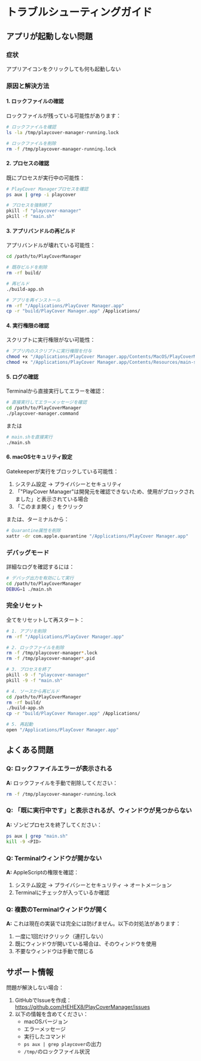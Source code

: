 # トラブルシューティングガイド

## アプリが起動しない問題

### 症状
アプリアイコンをクリックしても何も起動しない

### 原因と解決方法

#### 1. ロックファイルの確認

ロックファイルが残っている可能性があります：

```bash
# ロックファイルを確認
ls -la /tmp/playcover-manager-running.lock

# ロックファイルを削除
rm -f /tmp/playcover-manager-running.lock
```

#### 2. プロセスの確認

既にプロセスが実行中の可能性：

```bash
# PlayCover Managerプロセスを確認
ps aux | grep -i playcover

# プロセスを強制終了
pkill -f "playcover-manager"
pkill -f "main.sh"
```

#### 3. アプリバンドルの再ビルド

アプリバンドルが壊れている可能性：

```bash
cd /path/to/PlayCoverManager

# 既存ビルドを削除
rm -rf build/

# 再ビルド
./build-app.sh

# アプリを再インストール
rm -rf "/Applications/PlayCover Manager.app"
cp -r "build/PlayCover Manager.app" /Applications/
```

#### 4. 実行権限の確認

スクリプトに実行権限がない可能性：

```bash
# アプリ内のスクリプトに実行権限を付与
chmod +x "/Applications/PlayCover Manager.app/Contents/MacOS/PlayCoverManager"
chmod +x "/Applications/PlayCover Manager.app/Contents/Resources/main-script.sh"
```

#### 5. ログの確認

Terminalから直接実行してエラーを確認：

```bash
# 直接実行してエラーメッセージを確認
cd /path/to/PlayCoverManager
./playcover-manager.command
```

または

```bash
# main.shを直接実行
./main.sh
```

#### 6. macOSセキュリティ設定

Gatekeeperが実行をブロックしている可能性：

1. システム設定 → プライバシーとセキュリティ
2. 「"PlayCover Manager"は開発元を確認できないため、使用がブロックされました」と表示されている場合
3. 「このまま開く」をクリック

または、ターミナルから：

```bash
# Quarantine属性を削除
xattr -dr com.apple.quarantine "/Applications/PlayCover Manager.app"
```

### デバッグモード

詳細なログを確認するには：

```bash
# デバッグ出力を有効にして実行
cd /path/to/PlayCoverManager
DEBUG=1 ./main.sh
```

### 完全リセット

全てをリセットして再スタート：

```bash
# 1. アプリを削除
rm -rf "/Applications/PlayCover Manager.app"

# 2. ロックファイルを削除
rm -f /tmp/playcover-manager*.lock
rm -f /tmp/playcover-manager*.pid

# 3. プロセスを終了
pkill -9 -f "playcover-manager"
pkill -9 -f "main.sh"

# 4. ソースから再ビルド
cd /path/to/PlayCoverManager
rm -rf build/
./build-app.sh
cp -r "build/PlayCover Manager.app" /Applications/

# 5. 再起動
open "/Applications/PlayCover Manager.app"
```

## よくある問題

### Q: ロックファイルエラーが表示される

**A:** ロックファイルを手動で削除してください：

```bash
rm -f /tmp/playcover-manager-running.lock
```

### Q: 「既に実行中です」と表示されるが、ウィンドウが見つからない

**A:** ゾンビプロセスを終了してください：

```bash
ps aux | grep "main.sh"
kill -9 <PID>
```

### Q: Terminalウィンドウが開かない

**A:** AppleScriptの権限を確認：

1. システム設定 → プライバシーとセキュリティ → オートメーション
2. Terminalにチェックが入っているか確認

### Q: 複数のTerminalウィンドウが開く

**A:** これは現在の実装では完全には防げません。以下の対処法があります：

1. 一度に1回だけクリック（連打しない）
2. 既にウィンドウが開いている場合は、そのウィンドウを使用
3. 不要なウィンドウは手動で閉じる

## サポート情報

問題が解決しない場合：

1. GitHubでIssueを作成：https://github.com/HEHEX8/PlayCoverManager/issues
2. 以下の情報を含めてください：
   - macOSバージョン
   - エラーメッセージ
   - 実行したコマンド
   - `ps aux | grep playcover`の出力
   - `/tmp/`のロックファイル状況
